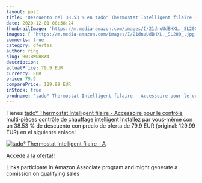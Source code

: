 ```yaml
---
layout: post
title: 'Descuento del 38.53 % en tado° Thermostat Intelligent filaire - A'
date: 2020-12-01 08:38:24
thumbnailImage: 'https://m.media-amazon.com/images/I/21dnuUdBHXL._SL200_.jpg'
images: [ 'https://m.media-amazon.com/images/I/21dnuUdBHXL._SL200_.jpg' ]
comments: true
category: ofertas
author: ring
slug: B01BWUH8W4
description:
actualPrice: 79.9 EUR
currency: EUR
price: 79.9
comparePrice: 129.99 EUR
inStock: true
prodname: 'tado° Thermostat Intelligent filaire - Accessoire pour le contrôle multi-pièces  contrôle de chauffage intelligent  Installez par vous-même'
---
```


Tienes [tado° Thermostat Intelligent filaire - Accessoire pour le contrôle multi-pièces  contrôle de chauffage intelligent  Installez par vous-même](https://www.amazon.fr/dp/B01BWUH8W4/?tag=tolees0d-21) con un 38.53 % de descuento con precio de oferta de 79.9 EUR (original: 129.99 EUR) en el siguiente enlace!

[![tado° Thermostat Intelligent filaire - A](https://m.media-amazon.com/images/I/21dnuUdBHXL._SL200_.jpg)](https://www.amazon.fr/dp/B01BWUH8W4/?tag=tolees0d-21)

[Accede a la oferta!!](https://www.amazon.fr/dp/B01BWUH8W4/?tag=tolees0d-21)

Links participate in Amazon Associate program and might generate a comission on qualifying sales


